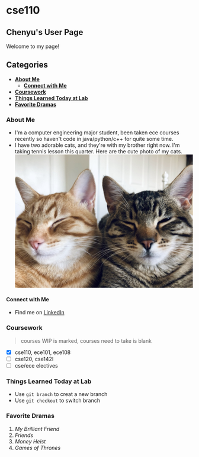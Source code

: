 # cse110
## Chenyu's User Page
Welcome to my page!

## Categories
- **[About Me](https://github.com/ChenyuTang98/cse110/blob/add-read-me/README.md#about-me)**
  -  **[Connect with Me](https://github.com/ChenyuTang98/cse110/blob/add-read-me/README.md#connect-with-me)**
- **[Coursework](https://github.com/ChenyuTang98/cse110/blob/add-read-me/README.md#coursework)**
- **[Things Learned Today at Lab](https://github.com/ChenyuTang98/cse110/blob/add-read-me/README.md#things-learned-today-at-lab)**
- **[Favorite Dramas](https://github.com/ChenyuTang98/cse110/blob/add-read-me/README.md#favorite-dramas)**


### About Me
- I'm a computer engineering major student, been taken ece courses recently so haven't code in java/python/c++ for quite some time.
- I have two adorable cats, and they're with my brother right now. I'm taking tennis lesson this quarter. Here are the cute photo of my cats.
![image](https://github.com/ChenyuTang98/cse110/blob/e5d5de6a946e2e4454a511fe2430efa75a65efef/B53678ED-20BB-453E-95B7-57636453CFC0_1_105_c.jpeg)

#### Connect with Me
- Find me on [LinkedIn](https://www.linkedin.com/in/chenyu-tang-tang9817)

### Coursework
>courses WIP is marked, courses need to take is blank
- [x] cse110, ece101, ece108
- [ ] cse120, cse142l
- [ ] cse/ece electives

### Things Learned Today at Lab
- Use `git branch` to creat a new branch
- Use `git checkout` to switch branch

### Favorite Dramas
1. _My Brilliant Friend_
2. _Friends_
3. _Money Heist_
4. _Games of Thrones_

